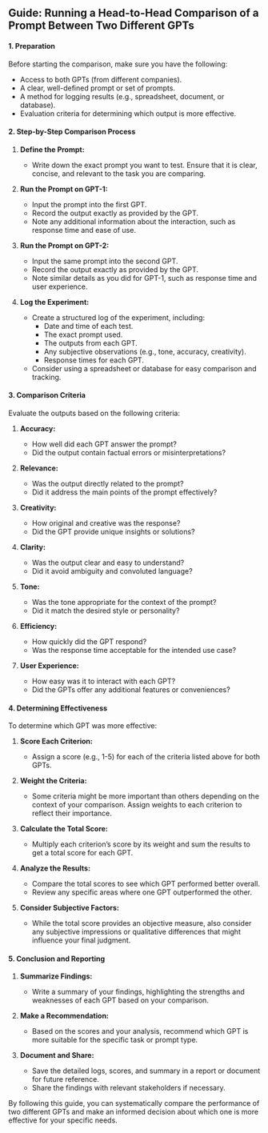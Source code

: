 ## Guide: Running a Head-to-Head Comparison of a Prompt Between Two Different GPTs

#### 1. **Preparation**

Before starting the comparison, make sure you have the following:

- Access to both GPTs (from different companies).
- A clear, well-defined prompt or set of prompts.
- A method for logging results (e.g., spreadsheet, document, or database).
- Evaluation criteria for determining which output is more effective.

#### 2. **Step-by-Step Comparison Process**

1. **Define the Prompt:**
   - Write down the exact prompt you want to test. Ensure that it is clear, concise, and relevant to the task you are comparing.

2. **Run the Prompt on GPT-1:**
   - Input the prompt into the first GPT.
   - Record the output exactly as provided by the GPT.
   - Note any additional information about the interaction, such as response time and ease of use.

3. **Run the Prompt on GPT-2:**
   - Input the same prompt into the second GPT.
   - Record the output exactly as provided by the GPT.
   - Note similar details as you did for GPT-1, such as response time and user experience.

4. **Log the Experiment:**
   - Create a structured log of the experiment, including:
     - Date and time of each test.
     - The exact prompt used.
     - The outputs from each GPT.
     - Any subjective observations (e.g., tone, accuracy, creativity).
     - Response times for each GPT.
   - Consider using a spreadsheet or database for easy comparison and tracking.

#### 3. **Comparison Criteria**

Evaluate the outputs based on the following criteria:

1. **Accuracy:**
   - How well did each GPT answer the prompt?
   - Did the output contain factual errors or misinterpretations?

2. **Relevance:**
   - Was the output directly related to the prompt?
   - Did it address the main points of the prompt effectively?

3. **Creativity:**
   - How original and creative was the response?
   - Did the GPT provide unique insights or solutions?

4. **Clarity:**
   - Was the output clear and easy to understand?
   - Did it avoid ambiguity and convoluted language?

5. **Tone:**
   - Was the tone appropriate for the context of the prompt?
   - Did it match the desired style or personality?

6. **Efficiency:**
   - How quickly did the GPT respond?
   - Was the response time acceptable for the intended use case?

7. **User Experience:**
   - How easy was it to interact with each GPT?
   - Did the GPTs offer any additional features or conveniences?

#### 4. **Determining Effectiveness**

To determine which GPT was more effective:

1. **Score Each Criterion:**
   - Assign a score (e.g., 1-5) for each of the criteria listed above for both GPTs.

2. **Weight the Criteria:**
   - Some criteria might be more important than others depending on the context of your comparison. Assign weights to each criterion to reflect their importance.

3. **Calculate the Total Score:**
   - Multiply each criterion’s score by its weight and sum the results to get a total score for each GPT.

4. **Analyze the Results:**
   - Compare the total scores to see which GPT performed better overall.
   - Review any specific areas where one GPT outperformed the other.

5. **Consider Subjective Factors:**
   - While the total score provides an objective measure, also consider any subjective impressions or qualitative differences that might influence your final judgment.

#### 5. **Conclusion and Reporting**

1. **Summarize Findings:**
   - Write a summary of your findings, highlighting the strengths and weaknesses of each GPT based on your comparison.

2. **Make a Recommendation:**
   - Based on the scores and your analysis, recommend which GPT is more suitable for the specific task or prompt type.

3. **Document and Share:**
   - Save the detailed logs, scores, and summary in a report or document for future reference.
   - Share the findings with relevant stakeholders if necessary.

By following this guide, you can systematically compare the performance of two different GPTs and make an informed decision about which one is more effective for your specific needs.